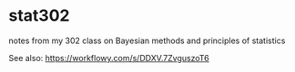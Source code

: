 stat302
=======

notes from my 302 class on Bayesian methods and principles of statistics

See also:
https://workflowy.com/s/DDXV.7ZvguszoT6
